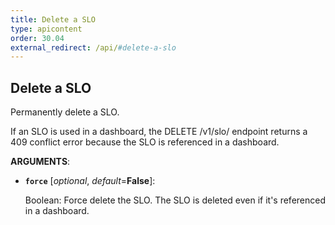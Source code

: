 ```yaml
---
title: Delete a SLO
type: apicontent
order: 30.04
external_redirect: /api/#delete-a-slo
---
```


## Delete a SLO

Permanently delete a SLO.

If an SLO is used in a dashboard, the DELETE /v1/slo/ endpoint returns a 409 conflict error because the SLO is referenced in a dashboard.

**ARGUMENTS**:

* **`force`** [*optional*, *default*=**False**]:

    Boolean: Force delete the SLO. The SLO is deleted even if it's referenced in a dashboard.
